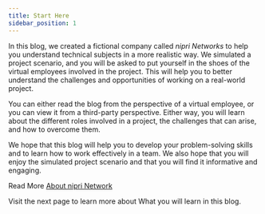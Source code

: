 ```yaml
---
title: Start Here
sidebar_position: 1
---
```


In this blog, we created a fictional company called *nipri Networks* to help you understand technical subjects in a more realistic way. We simulated a project scenario, and you will be asked to put yourself in the shoes of the virtual employees involved in the project. This will help you to better understand the challenges and opportunities of working on a real-world project.

You can either read the blog from the perspective of a virtual employee, or you can view it from a third-party perspective. Either way, you will learn about the different roles involved in a project, the challenges that can arise, and how to overcome them.

We hope that this blog will help you to develop your problem-solving skills and to learn how to work effectively in a team. We also hope that you will enjoy the simulated project scenario and that you will find it informative and engaging.

Read More [About nipri Network](https://blog.nishanthkp.com/blog/about-nipri-networks)

Visit the next page to learn more about What you will learn in this blog.